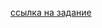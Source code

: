 [ссылка на задание](https://github.com/netology-code/javaqa-homeworks/tree/master/methods#%D0%B7%D0%B0%D0%B4%D0%B0%D1%87%D0%B0-3-%D0%BF%D0%BE%D0%B2%D1%8B%D1%88%D0%B5%D0%BD%D0%BD%D0%BE%D0%B9-%D1%81%D0%BB%D0%BE%D0%B6%D0%BD%D0%BE%D1%81%D1%82%D0%B8---%D0%BA%D1%80%D0%B5%D0%B4%D0%B8%D1%82%D0%BD%D1%8B%D0%B9-%D0%BA%D0%B0%D0%BB%D1%8C%D0%BA%D1%83%D0%BB%D1%8F%D1%82%D0%BE%D1%80)
